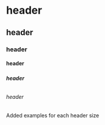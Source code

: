 # <h1> header
## <h2> header
### <h3> header
#### <h4> header
##### <h5> header
###### <h6> header

Added examples for each header size
